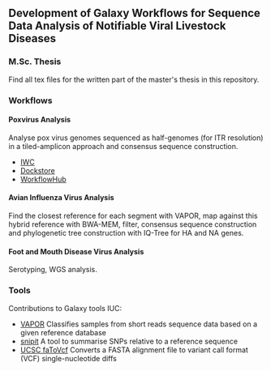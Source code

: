 ## Development of Galaxy Workflows for Sequence Data Analysis of Notifiable Viral Livestock Diseases
### M.Sc. Thesis
Find all tex files for the written part of the master's thesis in this repository.

### Workflows

#### Poxvirus Analysis
Analyse pox virus genomes sequenced as half-genomes (for ITR resolution) in a tiled-amplicon approach and consensus sequence construction.
* [IWC](https://github.com/galaxyproject/iwc/tree/main/workflows/virology/pox-virus-amplicon)
* [Dockstore](https://dockstore.org/workflows/github.com/iwc-workflows/pox-virus-amplicon/main:main?tab=info)
* [WorkflowHub](https://workflowhub.eu/workflows/439)

#### Avian Influenza Virus Analysis
Find the closest reference for each segment with VAPOR, map against this hybrid reference with BWA-MEM, filter, consensus sequence construction and phylogenetic tree construction with IQ-Tree for HA and NA genes.

#### Foot and Mouth Disease Virus Analysis
Serotyping, WGS analysis.

### Tools
Contributions to Galaxy tools IUC:
* [VAPOR](https://github.com/galaxyproject/tools-iuc/tree/main/tools/vapor) Classifies samples from short reads sequence data based on a given reference database
* [snipit](https://github.com/galaxyproject/tools-iuc/tree/main/tools/snipit) A tool to summarise SNPs relative to a reference sequence
* [UCSC faToVcf](https://github.com/galaxyproject/tools-iuc/tree/main/tools/ucsc_tools/fatovcf) Converts a FASTA alignment file to variant call format (VCF) single-nucleotide diffs
